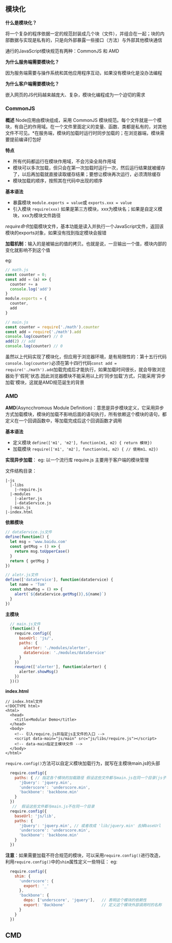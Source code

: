 ## 模块化

**什么是模块化？**

将一个复杂的程序依据一定的规范封装成几个块（文件），并组合在一起；块的内部数据与实现是私有的，只是向外部暴露一些接口（方法）与外部其他模块通信

通行的JavaScript模块规范有两种：CommonJS 和 AMD

**为什么服务端需要模块化？**

因为服务端需要与操作系统和其他应用程序互动，如果没有模块化是没办法编程

**为什么客户端需要模块化？**

嵌入网页的JS代码越来越庞大、复杂，模块化编程成为一个迫切的需求

### CommonJS

**概述** Node应用由模块组成，采用 CommonJS 模块规范。每个文件就是一个模块，有自己的作用域。在一个文件里面定义的变量、函数、类都是私有的，对其他文件不可见。*在服务端，模块的加载时运行时同步加载的；在浏览器端，模块需要提前编译打包好

**特点**
- 所有代码都运行在模块作用域，不会污染全局作用域
- 模块可以多次加载，但只会在第一次加载时运行一次，然后运行结果就被缓存了，以后再加载就直接读取缓存结果；要想让模块再次运行，必须清除缓存
- 模块加载的顺序，按照其在代码中出现的顺序

**基本语法**
- 暴露模块 `module.exports = value`或 `exports.xxx = value`
- 引入模块 `require(xxx)` 如果是第三方模块，xxx为模块名；如果是自定义模块，xxx为模块文件路径

*require命令*加载模块文件，基本功能是读入并执行一个JavaScript文件，返回该模块的exports对象，如果没有找到指定模块会报错

**加载机制**：输入的是被输出的值的拷贝。也就是说，一旦输出一个值，模块内部的变化就影响不到这个值

eg:

```js
// math.js
const counter = 0;
const add = (a) => {
  counter += a
  console.log('add')
}
module.exports = {
  counter,
  add
}

// main.js
const counter = require('./math').counter
const add = require('./math').add
console.log(counter) // 0
add(2) // add
console.log(counter) // 0

```

虽然以上代码实现了模块化，但应用于浏览器环境，是有局限性的：第十五行代码`console.log(counter)`必须在第十四行代码`const add = require('./math').add`加载完成后才能执行，如果加载时间很长，就会导致浏览器处于'假死'状态.因此浏览器模块不能采用以上的'同步加载'方式，只能采用'异步加载'模块，这就是AMD规范诞生的背景

### AMD

**AMD**(Asyncchromous Module Definition)：意思是异步模块定义，它采用异步方式加载模块，模块的加载不影响后面的语句执行，所有依赖这个模块的语句，都定义在一个回调函数中，等加载完成后这个回调函数才调用

**基本语法**
- 定义模块 `define(['m1', 'm2'], function(m1, m2) { return 模块})`
- 加载模块 `require(['m1', 'm2'], function(m1, m2) { // 使用m1、m2})`


**实现异步加载**：
eg: 以一个流行库 require.js 主要用于客户端的模块管理

文件结构目录：
```
|-js
  |-libs
    |-require.js
  |-modules
    |-alerter.js
    |-dataService.js
  |-main.js
|-index.html
```

**依赖模块**
```js
// dataService.js文件
define(function() {
  let msg = 'www.baidu.com'
  const getMsg = () => {
    return msg.toUpperCase()
  }
  return { getMsg }
})

// aletr.js文件
define(['dataService'], function(dataService) {
  let name = 'Tom'
  const showMsg = () => {
    alert(`${dataService.getMsg()},${name}`)
  }
})
```
**主模块**
```js
  // main.js文件
  (function() {
    require.config({
      baseUrl: 'js/',
      paths: {
        alerter: './modules/alerter',
        dataService: './modules/dataService'
      }
    })
    reuqire(['alerter'], function(alerter) {
      alerter.showMsg()
    })
  })()
```

**index.html**
```
// index.html文件
<!DOCTYPE html>
<html>
  <head>
    <title>Modular Demo</title>
  </head>
  <body>
    <!-- 引入require.js并指定js主文件的入口 -->
    <script data-main="js/main" src="js/libs/require.js"></script>
    <!-- data-main指定主模块文件 -->
  </body>
</html>
```

`require.config()`方法可以自定义模块加载行为，就写在主模块main.js的头部
```js
  require.config({
    paths: { // 指定各个模块的加载路径 假设这些文件都与main.js在同一个目录(js子目录)
      'jQuery': 'jquery.min',
      'underscore': 'underscore.min',
      'backbone': 'backbone.min'
    }
  })
   //  假设这些文件都与main.js不在同一个目录
  require.config({
    baseUrl: 'js/lib',
    paths: {
      'jQuery': 'jquery.min', // 或者改成 'lib/jquery.min' 去掉baseUrl
      'underscore': 'underscore.min',
      'backbone': 'backbone.min'
    }
  })

```

**注意**：如果需要加载不符合规范的模块，可以采用`require.config()`进行改造，利用`require.config()`中的`shim`属性定义一些特征：
eg:
```js
  require.config({
    shim: {
      'underscore': {
        export: '_'
      },
      'backbone': {
        deps: ['underscore', 'jquery'],   // 表明这个模块的依赖性
        export: 'Backbone'                // 定义这个模块外部调用时的名称
      }
    }
  })
```

## CMD